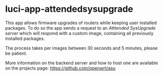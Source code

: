 # luci-app-attendedsysupgrade

This app allows firmware upgrades of routers while keeping user installed packages.
To do so the app sends a request to an *Atttended SysUpgrade server* which will
respond with a custom image, containing all previously installed packages.

The process takes per images between 30 seconds and 5 minutes, please be
patient.

More information on the backend server and how to host one are available on the
projects page: https://github.com/openwrt/asu
